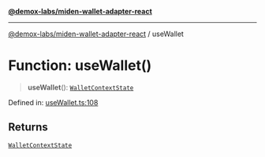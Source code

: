 [**@demox-labs/miden-wallet-adapter-react**](../README.md)

***

[@demox-labs/miden-wallet-adapter-react](../globals.md) / useWallet

# Function: useWallet()

> **useWallet**(): [`WalletContextState`](../interfaces/WalletContextState.md)

Defined in: [useWallet.ts:108](https://github.com/demox-labs/miden-wallet-adapter/blob/945eae693dfd04e72f79c45431d1d0335907d921/packages/core/react/useWallet.ts#L108)

## Returns

[`WalletContextState`](../interfaces/WalletContextState.md)
